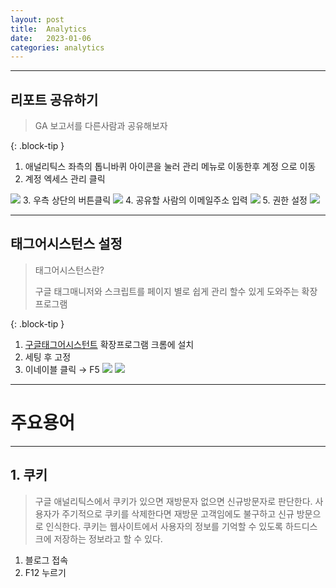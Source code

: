 ```yaml
---
layout: post
title:  Analytics
date:   2023-01-06
categories: analytics
---
```


---
## 리포트 공유하기

>
> GA 보고서를 다른사람과 공유해보자
> 
{: .block-tip }

1. 애널리틱스 좌측의 톱니바퀴 아이콘을 눌러 관리 메뉴로 이동한후 계정 으로 이동
2. 계정 엑세스 관리 클릭
  <img src='{{ "/assets/img/00.png" | relative_url }}'>
3. 우측 상단의 버튼클릭
  <img src='{{ "/assets/img/01.png" | relative_url }}'>
4. 공유할 사람의 이메일주소 입력
  <img src='{{ "/assets/img/03.png" | relative_url }}'>
5. 권한 설정
  <img src='{{ "/assets/img/04.png" | relative_url }}'>

---
## 태그어시스턴스 설정

>태그어시스턴스란?
>
>구글 태그매니저와 스크립트를 페이지 별로 쉽게 관리 할수 있게 도와주는 확장 프로그램
> 
{: .block-tip }

1. [구글태그어시스턴트](https://chrome.google.com/webstore/detail/tag-assistant-legacy-by-g/kejbdjndbnbjgmefkgdddjlbokphdefk?hl=ko) 확장프로그램 크롬에 설치
2. 세팅 후 고정
3. 이네이블 클릭 → F5
      <img src='{{ "/assets/img/18.png" | relative_url }}'>
      <img src='{{ "/assets/img/19.png" | relative_url }}'>

---
# 주요용어
---
## 1. 쿠키

>구글 애널리틱스에서 쿠키가 있으면 재방문자 없으면 신규방문자로 판단한다.
>사용자가 주기적으로 쿠키를 삭제한다면 재방문 고객임에도 불구하고 신규 방문으로 인식한다.
>쿠키는 웹사이트에서 사용자의 정보를 기억할 수 있도록 하드디스크에 저장하는 정보라고 할 수 있다.

1. 블로그 접속
2. F12 누르기